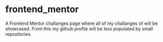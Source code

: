 # frontend_mentor
 A Frontend Mentor challanges page where all of my challanges of will be showcased. From this my github profile will be less populated by small repositories.
